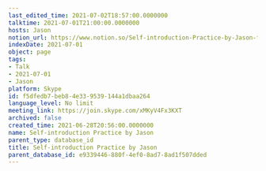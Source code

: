 ```yaml
---
last_edited_time: 2021-07-02T18:57:00.0000000
talktime: 2021-07-01T21:00:00.0000000
hosts: Jason
notion_url: https://www.notion.so/Self-introduction-Practice-by-Jason-f5dfedb7beb84e339539144a1dbaa264
indexDate: 2021-07-01
object: page
tags:
- Talk
- 2021-07-01
- Jason
platform: Skype
id: f5dfedb7-beb8-4e33-9539-144a1dbaa264
language_level: No limit
meeting_link: https://join.skype.com/xMKyV4Fx3KXT
archived: false
created_time: 2021-06-28T20:56:00.0000000
name: Self-introduction Practice by Jason
parent_type: database_id
title: Self-introduction Practice by Jason
parent_database_id: e9339446-880f-4ef0-8ad7-8ad1f507dded
---
```







